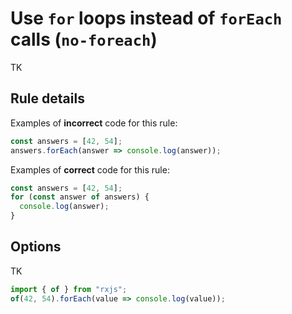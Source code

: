 # Use `for` loops instead of `forEach` calls (`no-foreach`)

TK

## Rule details

Examples of **incorrect** code for this rule:

```ts
const answers = [42, 54];
answers.forEach(answer => console.log(answer));
```

Examples of **correct** code for this rule:

```ts
const answers = [42, 54];
for (const answer of answers) {
  console.log(answer);
}
```

## Options

TK

```ts
import { of } from "rxjs";
of(42, 54).forEach(value => console.log(value));
```